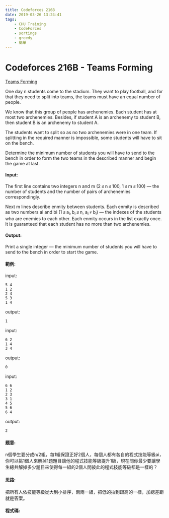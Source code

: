 ```yaml
---
title: Codeforces 216B
date: 2019-03-26 13:24:41
tags:
    - CHU Training
    - CodeForces
    - sortings
    - greedy
    - 簡單
---
```

# Codeforces 216B - Teams Forming
[Teams Forming](https://codeforces.com/problemset/problem/216/B)

One day n students come to the stadium. They want to play football, and for that they need to split into teams, the teams must have an equal number of people.
<!-- more -->
We know that this group of people has archenemies. Each student has at most two archenemies. Besides, if student A is an archenemy to student B, then student B is an archenemy to student A.

The students want to split so as no two archenemies were in one team. If splitting in the required manner is impossible, some students will have to sit on the bench.

Determine the minimum number of students you will have to send to the bench in order to form the two teams in the described manner and begin the game at last.

#### Input:
The first line contains two integers n and m (2 ≤ n ≤ 100, 1 ≤ m ≤ 100) — the number of students and the number of pairs of archenemies correspondingly.

Next m lines describe enmity between students. Each enmity is described as two numbers ai and bi (1 ≤ a<sub>i</sub>, b<sub>i</sub> ≤ n, a<sub>i</sub> ≠ b<sub>i</sub>) — the indexes of the students who are enemies to each other. Each enmity occurs in the list exactly once. It is guaranteed that each student has no more than two archenemies.

#### Output:
Print a single integer — the minimum number of students you will have to send to the bench in order to start the game.

#### 範例:
input:
```
5 4
1 2
2 4
5 3
1 4
```
output:
```
1
```
input:
```
6 2
1 4
3 4
```
output:
```
0
```
input:
```
6 6
1 2
2 3
3 1
4 5
5 6
6 4
```
output:
```
2
```

#### 題意:
n個學生要分成n/2組，每1組保證正好2個人，每個人都有各自的程式技能等級ai，你可以挑1個人來解掉1題題目讓他的程式技能等級提升1級，現在問你最少要讓學生總共解掉多少題目來使得每一組的2個人間彼此的程式技能等級都是一樣的？

#### 思路:
把所有人依技能等級從大到小排序，兩兩一組，把低的拉到跟高的一樣，加總差距就是答案。

#### 程式碼:
<script src="https://gist.github.com/Daviswww/bc6568329876e43c5ddbf19948035b6f.js"></script>

